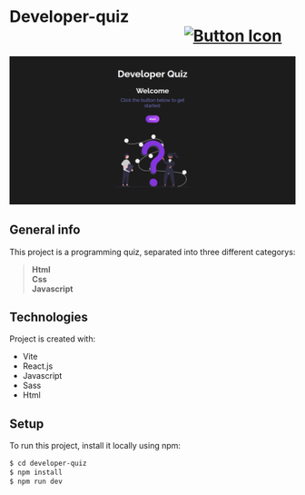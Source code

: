 # Developer-quiz⠀⠀⠀⠀⠀⠀⠀⠀⠀  ⠀⠀⠀⠀⠀⠀⠀⠀⠀⠀⠀⠀⠀⠀⠀[![Button Icon]](https://joaomartinscode.github.io/developer-quiz/)
<!----------------------------------------------------------------------------->
[Button Icon]: https://img.shields.io/badge/-Live%20view-blueviolet

![alt text](quizimg.png)

## General info
This project is a programming quiz, separated into three different categorys:

> **Html**
> <br>
**Css**  
**Javascript**
	
## Technologies
Project is created with:
* Vite
* React.js
* Javascript
* Sass
* Html
	
## Setup
To run this project, install it locally using npm:

```
$ cd developer-quiz
$ npm install
$ npm run dev
```
